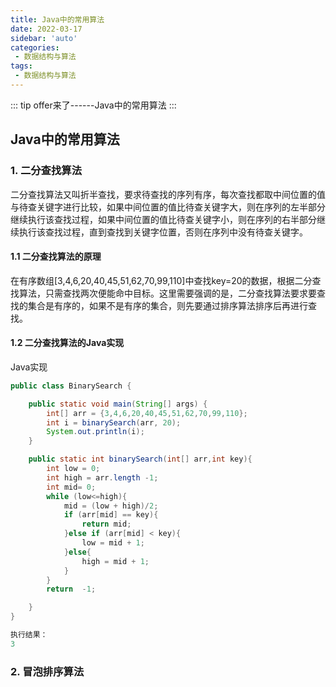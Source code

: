 ```yaml
---
title: Java中的常用算法
date: 2022-03-17
sidebar: 'auto'
categories:
 - 数据结构与算法
tags:
 - 数据结构与算法
---
```


::: tip
offer来了------Java中的常用算法
:::

## Java中的常用算法

###   1.  二分查找算法

​		二分查找算法又叫折半查找，要求待查找的序列有序，每次查找都取中间位置的值与待查关键字进行比较，如果中间位置的值比待查关键字大，则在序列的左半部分继续执行该查找过程，如果中间位置的值比待查关键字小，则在序列的右半部分继续执行该查找过程，直到查找到关键字位置，否则在序列中没有待查关键字。

#### 1.1 二分查找算法的原理

​		在有序数组[3,4,6,20,40,45,51,62,70,99,110]中查找key=20的数据，根据二分查找算法，只需查找两次便能命中目标。这里需要强调的是，二分查找算法要求要查找的集合是有序的，如果不是有序的集合，则先要通过排序算法排序后再进行查找。

#### 1.2 二分查找算法的Java实现

Java实现

```java
public class BinarySearch {

    public static void main(String[] args) {
        int[] arr = {3,4,6,20,40,45,51,62,70,99,110};
        int i = binarySearch(arr, 20);
        System.out.println(i);
    }

    public static int binarySearch(int[] arr,int key){
        int low = 0;
        int high = arr.length -1;
        int mid= 0;
        while (low<=high){
            mid = (low + high)/2;
            if (arr[mid] == key){
                return mid;
            }else if (arr[mid] < key){
                low = mid + 1;
            }else{
                high = mid + 1;
            }
        }
        return  -1;

    }
}

执行结果：
3
```

###   2.  冒泡排序算法

